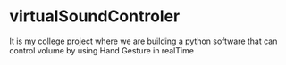 # virtualSoundControler
It is my college project where we are building a python software that can control volume by using Hand Gesture in realTime 
